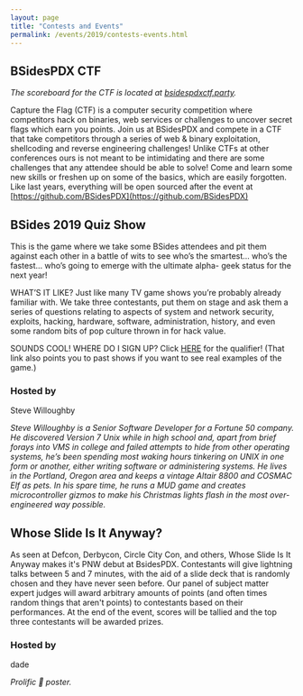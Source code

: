 ```yaml
---
layout: page
title: "Contests and Events"
permalink: /events/2019/contests-events.html
---
```


<a name="BSidesPDX CTF"></a>
## BSidesPDX CTF

*The scoreboard for the CTF is located at [bsidespdxctf.party](https://bsidespdxctf.party).*

Capture the Flag (CTF) is a computer security competition where competitors hack on binaries, web services or challenges to uncover secret flags which earn you points. Join us at BSidesPDX and compete in a CTF that take competitors through a series of web & binary exploitation, shellcoding and reverse engineering challenges! Unlike CTFs at other conferences ours is not meant to be intimidating and there are some challenges that any attendee should be able to solve! Come and learn some new skills or freshen up on some of the basics, which are easily forgotten. Like last years, everything will be open sourced after the event at [https://github.com/BSidesPDX](https://github.com/BSidesPDX)

<a name="BSides 2019 Quiz Show"></a>

## BSides 2019 Quiz Show
This is the game where we take some BSides attendees and pit them against each other in a battle of wits to see who’s the smartest… who’s the fastest… who’s going to emerge with the ultimate alpha- geek status for the next year!

WHAT’S IT LIKE? Just like many TV game shows you’re probably already familiar with. We take three contestants, put them on stage and ask them a series of questions relating to aspects of system and network security, exploits, hacking, hardware, software, administration, history, and even some random bits of pop culture thrown in for hack value.

SOUNDS COOL! WHERE DO I SIGN UP? Click [HERE](https://forms.gle/56kJM8sFmPtBE3H89) for the qualifier! (That link also points you to past shows if you want to see real examples of the game.)

### Hosted by 

Steve Willoughby

*Steve Willoughby is a Senior Software Developer for a Fortune 50 company. He discovered Version 7 Unix while in high school and, apart from brief forays into VMS in college and failed attempts to hide from other operating systems, he’s been spending most waking hours tinkering on UNIX in one form or another, either writing software or administering systems. He lives in the Portland, Oregon area and keeps a vintage Altair 8800 and COSMAC Elf as pets. In his spare time, he runs a MUD game and creates microcontroller gizmos to make his Christmas lights flash in the most over-engineered way possible.*

<a name="Whose Slide Is It Anyway?"></a>

## Whose Slide Is It Anyway?
As seen at Defcon, Derbycon, Circle City Con, and others, Whose Slide Is It Anyway makes it's PNW debut at BsidesPDX. Contestants will give lightning talks between 5 and 7 minutes, with the aid of a slide deck that is randomly chosen and they have never seen before. Our panel of subject matter expert judges will award arbitrary amounts of points (and often times random things that aren't points) to contestants based on their performances. At the end of the event, scores will be tallied and the top three contestants will be awarded prizes.

### Hosted by 

dade

*Prolific 💩 poster.*

<!--
<a name=""></a>

## Title
Abstract

### Hosted by 
Author

*bio*
-->
